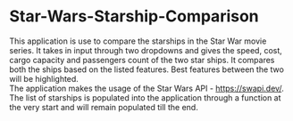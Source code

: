 # Star-Wars-Starship-Comparison
This application is use to compare the starships in the Star War movie series.
It takes in input through two dropdowns and gives the speed, cost, cargo capacity and passengers count of the two star ships. It compares both the ships based on the listed features. Best features between the two will be highlighted.
<br>
The application makes the usage of the Star Wars API - https://swapi.dev/.
<br>
The list of starships is populated into the application through a function at the very start and will remain populated till the end.
